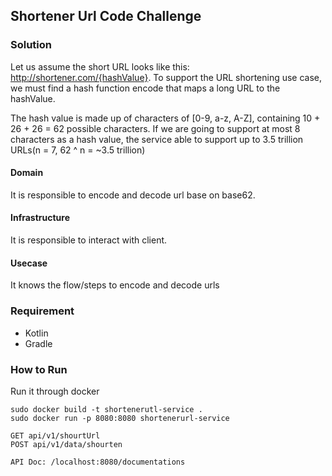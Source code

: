 ## Shortener Url Code Challenge

### Solution
Let us assume the short URL looks like this: http://shortener.com/{hashValue}. To support the URL shortening use case, we must find a hash function encode that maps a long URL to the hashValue.

The hash value is made up of characters of [0-9, a-z, A-Z], containing 10 + 26 + 26 = 62 possible characters. If we are going to support at most 8 characters as a hash value, the service able to support up to 3.5 trillion URLs(n = 7, 62 ^ n = ~3.5 trillion)

#### Domain
It is responsible to encode and decode url base on base62.

#### Infrastructure
It is responsible to interact with client.

#### Usecase
It knows the flow/steps to encode and decode urls

### Requirement
- Kotlin
- Gradle

### How to Run
Run it through docker
```
sudo docker build -t shortenerutl-service .
sudo docker run -p 8080:8080 shortenerurl-service

GET api/v1/shourtUrl
POST api/v1/data/shourten

API Doc: /localhost:8080/documentations
```
